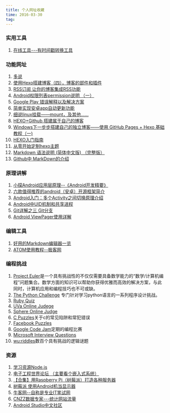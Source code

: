```yaml
---
title: 个人网址收藏
time: 2016-03-30
tag:
---
```


### 实用工具  
1.  [在线工具---有时间戳转换工具](http://tool.lu)


### 功能网址     
1.  [多说](http://sjindong.duoshuo.com/admin/tools/)
1.  [使用Hexo搭建博客（四），博客的部件和插件](http://www.jianshu.com/p/739bf1305e66)
1.  [RSS订阅 让你的博客集成RSS功能](http://blog.csdn.net/justflyhigh/article/details/7611648)
1.  [Android权限列表permission说明 （一）](http://www.cnblogs.com/fly_binbin/archive/2010/12/10/1902265.html)
1.   [Google Play 错误解释以及解决方案](http://felixqu.com/2014/11/22/google-play-errors-explained-with-fixes/?replytocom=19678)
1.   [简单实现安卓app自动更新功能](http://blog.csdn.net/wuyinlei/article/details/50771822)
1.   [细说linux挂载——mount，及其他……](http://forum.ubuntu.org.cn/viewtopic.php?f=120&t=257333)  
1.   [HEXO+Github,搭建属于自己的博客](http://www.jianshu.com/p/465830080ea9)      
1.   [Windows下一步步搭建自己的独立博客——使用 GitHub Pages + Hexo 基础教程（一)](http://yangruihan.com/2015/03/22/Windows%E4%B8%8B%E4%B8%80%E6%AD%A5%E6%AD%A5%E6%90%AD%E5%BB%BA%E8%87%AA%E5%B7%B1%E7%9A%84%E7%8B%AC%E7%AB%8B%E5%8D%9A%E5%AE%A2%E2%80%94%E2%80%94%E4%BD%BF%E7%94%A8%20GitHub%20Pages%20n.%20Hexo%20%E5%9F%BA%E7%A1%80%E6%95%99%E7%A8%8B%EF%BC%88%E4%B8%80%EF%BC%89/  )     
1.   [HEXO入门指南](http://www.maintao.com/2014/hexo-beginner's-guide/)    
1.   [从零开始定制hexo主题](http://www.maintao.com/2014/hexo-theme-from-scratch/)    
1.   [Markdown 语法说明 (简体中文版) （完整版）](http://wowubuntu.com/markdown/index.html )    
1.   [Github中 MarkDown的介绍](https://guides.github.com/features/mastering-markdown/ )


### 原理讲解  
1.  [小探Android应用层原理--《Android开发精要》](http://brainku.github.io/2014/10/01/reading-android-kaifa-jingyao/)  
1.  [六款值得推荐的android（安卓）开源框架简介](http://www.jb51.net/article/51052.htm )
1.  [Android入门：多个Activity之间切换原理介绍](http://blog.csdn.net/xiazdong/article/details/7749261)
1.  [Android中UID机制和共享进程](http://blog.csdn.net/coding_glacier/article/details/8230159)
1.  [Git详解之三 Git分支](http://www.open-open.com/lib/view/open1328069889514.html)
1.  [Android ViewPager使用详解](http://blog.csdn.net/alangdangjia/article/details/9054921)

### 编辑工具   
1.   [好用的Markdown编辑器一览](http://www.williamlong.info/archives/4319.html )   
1.   [ATOM使用教程--极客网](http://wiki.jikexueyuan.com/project/atom/ )    

### 编程挑战
1.  [Project Euler](https://projecteuler.net/archives)是一个具有挑战性的不仅仅需要具备数学能力的“数学/计算机编程”问题集合。数学方面的知识可以帮助你获得优雅而高效的解决方案，与此同时，计算机应用和编程技巧也不可或缺。     
2.  [The Python Challenge](http://www.pythonchallenge.com/) 专门针对学习python语言的一系列程序设计挑战。    
3.  [Ruby Quiz](http://rubyquiz.com/)    
4.  [UVa Online Judege](https://uva.onlinejudge.org/)    
5.  [Sphere Online Judge](http://www.spoj.com/)    
6.  [C Puzzles]()关于c的常见陷阱和常犯错误    
7.  [Facebook Puzzles]()    
8.  [Google Code Jam]()定期的编程比赛    
9.  [Microsoft Interview Questions]()    
10.  [wu:riddles]()数百个具有挑战的逻辑谜题    

### 资源   
1.  [学习资源Node.js](https://github.com/nswbmw/N-blog/issues )  
1.  [电子工程世界论坛 （主要看个嵌入式系统）](http://bbs.eeworld.com.cn/forum-131-1.html)
1.  [【合集】用Raspberry Pi（树莓派）打造各种服务器](http://blog.csdn.net/xzknet/article/details/38989471)
1.  [树莓派 使用Android机当显示器](http://www.eeboard.com/bbs/thread-32953-1-1.html)
1.  [牛客网--自称是专业IT笔试网](http://www.nowcoder.com/)
1.  [CNZZ数据专家---统计网站流量](http://tongji.cnzz.com)
1.  [Android Studio中文社区](http://www.android-studio.org/)
